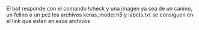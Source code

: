 El bot responde con el comando !check y una imagen ya sea de un canino, un felino o un pez los archivos keras_model.h5 y labels.txt se consiguen en el link que estan en esos archivos
